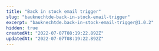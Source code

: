 ```yaml
---
title: "Back in stock email trigger"
slug: "bauknechtde-back-in-stock-email-trigger"
excerpt: "bauknechtde.back-in-stock-email-trigger@1.0.2"
hidden: true
createdAt: "2022-07-07T08:19:22.892Z"
updatedAt: "2022-07-07T08:19:22.892Z"
---
```

